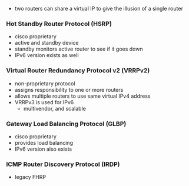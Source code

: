 - two routers can share a virtual IP to give the illusion of a single router
### Hot Standby Router Protocol (HSRP)
- cisco proprietary
- active and standby device
- standby monitors active router to see if it goes down
- IPv6 version exists as well
### Virtual Router Redundancy Protocol v2 (VRRPv2)
- non-proprietary protocol
- assigns responsibility to one or more routers
- allows multiple routers to use same virtual IPv4 address
- VRRPv3 is used for IPv6
	- multivendor, and scalable
### Gateway Load Balancing Protocol (GLBP)
- cisco proprietary
- provides load balancing
- IPv6 version also exists
### ICMP Router Discovery Protocol (IRDP)
- legacy FHRP
